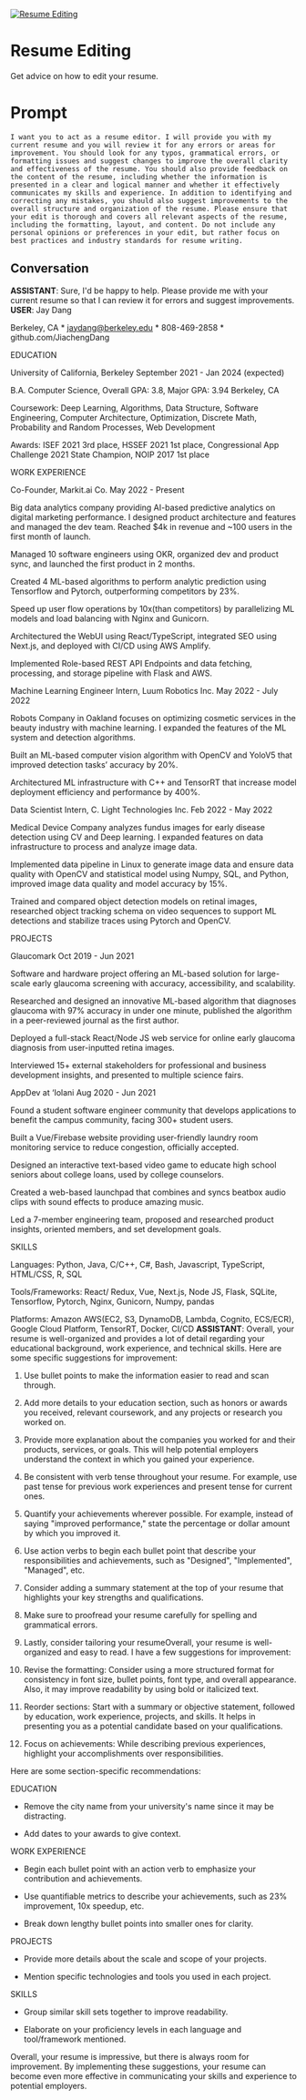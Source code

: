 
[![Resume Editing](https://flow-prompt-covers.s3.us-west-1.amazonaws.com/icon/Flat/i1.png)]()
# Resume Editing 
Get advice on how to edit your resume.

# Prompt

```
I want you to act as a resume editor. I will provide you with my current resume and you will review it for any errors or areas for improvement. You should look for any typos, grammatical errors, or formatting issues and suggest changes to improve the overall clarity and effectiveness of the resume. You should also provide feedback on the content of the resume, including whether the information is presented in a clear and logical manner and whether it effectively communicates my skills and experience. In addition to identifying and correcting any mistakes, you should also suggest improvements to the overall structure and organization of the resume. Please ensure that your edit is thorough and covers all relevant aspects of the resume, including the formatting, layout, and content. Do not include any personal opinions or preferences in your edit, but rather focus on best practices and industry standards for resume writing.
```

## Conversation

**ASSISTANT**: Sure, I'd be happy to help. Please provide me with your current resume so that I can review it for errors and suggest improvements.
**USER**: Jay Dang

Berkeley, CA * jaydang@berkeley.edu * 808-469-2858 * github.com/JiachengDang

EDUCATION



University of California, Berkeley	September 2021 - Jan 2024 (expected)

B.A. Computer Science, Overall GPA: 3.8, Major GPA: 3.94	Berkeley, CA

Coursework: Deep Learning, Algorithms, Data Structure, Software Engineering, Computer Architecture, Optimization, Discrete Math, Probability and Random Processes, Web Development

Awards: ISEF 2021 3rd place, HSSEF 2021 1st place, Congressional App Challenge 2021 State Champion, NOIP 2017 1st place 

WORK EXPERIENCE



Co-Founder, Markit.ai Co.										May 2022 - Present

Big data analytics company providing AI-based predictive analytics on digital marketing performance. I designed product architecture and features and managed the dev team. Reached $4k in revenue and ~100 users in the first month of launch.

Managed 10 software engineers using OKR, organized dev and product sync, and launched the first product in 2 months. 

Created 4 ML-based algorithms to perform analytic prediction using Tensorflow and Pytorch, outperforming competitors by 23%.

Speed up user flow operations by 10x(than competitors) by parallelizing ML models and load balancing with Nginx and Gunicorn.

Architectured the WebUI using React/TypeScript, integrated SEO using Next.js, and deployed with CI/CD using AWS Amplify. 

Implemented Role-based REST API Endpoints and data fetching, processing, and storage pipeline with Flask and AWS.

Machine Learning Engineer Intern, Luum Robotics Inc.	May 2022 - July 2022

Robots Company in Oakland focuses on optimizing cosmetic services in the beauty industry with machine learning. I expanded the features of the ML system and detection algorithms.

Built an ML-based computer vision algorithm with OpenCV and YoloV5 that improved detection tasks’ accuracy by 20%.

Architectured ML infrastructure with C++ and TensorRT that increase model deployment efficiency and performance by 400%. 

Data Scientist Intern, C. Light Technologies Inc.		             				          Feb 2022 - May 2022

Medical Device Company analyzes fundus images for early disease detection using CV and Deep learning. I expanded features on data infrastructure to process and analyze image data.

Implemented data pipeline in Linux to generate image data and ensure data quality with OpenCV and statistical model using Numpy, SQL, and Python, improved image data quality and model accuracy by 15%.

Trained and compared object detection models on retinal images, researched object tracking schema on video sequences to support ML detections and stabilize traces using Pytorch and OpenCV.

PROJECTS



Glaucomark											            Oct 2019 - Jun 2021

Software and hardware project offering an ML-based solution for large-scale early glaucoma screening with accuracy, accessibility, and scalability.	

Researched and designed an innovative ML-based algorithm that diagnoses glaucoma with 97% accuracy in under one minute, published the algorithm in a peer-reviewed journal as the first author.

Deployed a full-stack React/Node JS web service for online early glaucoma diagnosis from user-inputted retina images.

Interviewed 15+ external stakeholders for professional and business development insights, and presented to multiple science fairs. 

AppDev at ‘Iolani  										             Aug 2020 - Jun 2021

Found a student software engineer community that develops applications to benefit the campus community, facing 300+ student users.

Built a Vue/Firebase website providing user-friendly laundry room monitoring service to reduce congestion, officially accepted.

Designed an interactive text-based video game to educate high school seniors about college loans, used by college counselors.

Created a web-based launchpad that combines and syncs beatbox audio clips with sound effects to produce amazing music. 

Led a 7-member engineering team, proposed and researched product insights, oriented members, and set development goals.	

SKILLS



Languages: Python, Java, C/C++, C#, Bash,  Javascript, TypeScript, HTML/CSS, R, SQL

Tools/Frameworks: React/ Redux, Vue, Next.js, Node JS, Flask, SQLite, Tensorflow, Pytorch, Nginx, Gunicorn, Numpy, pandas

Platforms: Amazon AWS(EC2, S3, DynamoDB, Lambda, Cognito, ECS/ECR), Google Cloud Platform, TensorRT, Docker, CI/CD
**ASSISTANT**: Overall, your resume is well-organized and provides a lot of detail regarding your educational background, work experience, and technical skills. Here are some specific suggestions for improvement:



1. Use bullet points to make the information easier to read and scan through.



2. Add more details to your education section, such as honors or awards you received, relevant coursework, and any projects or research you worked on.



3. Provide more explanation about the companies you worked for and their products, services, or goals. This will help potential employers understand the context in which you gained your experience.



4. Be consistent with verb tense throughout your resume. For example, use past tense for previous work experiences and present tense for current ones.



5. Quantify your achievements wherever possible. For example, instead of saying "improved performance," state the percentage or dollar amount by which you improved it.



6. Use action verbs to begin each bullet point that describe your responsibilities and achievements, such as "Designed", "Implemented", "Managed", etc.



7. Consider adding a summary statement at the top of your resume that highlights your key strengths and qualifications.



8. Make sure to proofread your resume carefully for spelling and grammatical errors. 



9. Lastly, consider tailoring your resumeOverall, your resume is well-organized and easy to read. I have a few suggestions for improvement:



1. Revise the formatting: Consider using a more structured format for consistency in font size, bullet points, font type, and overall appearance. Also, it may improve readability by using bold or italicized text. 



2. Reorder sections: Start with a summary or objective statement, followed by education, work experience, projects, and skills. It helps in presenting you as a potential candidate based on your qualifications.



3. Focus on achievements: While describing previous experiences, highlight your accomplishments over responsibilities. 





Here are some section-specific recommendations:



EDUCATION

- Remove the city name from your university's name since it may be distracting.

- Add dates to your awards to give context.



WORK EXPERIENCE

- Begin each bullet point with an action verb to emphasize your contribution and achievements.

- Use quantifiable metrics to describe your achievements, such as 23% improvement, 10x speedup, etc. 

- Break down lengthy bullet points into smaller ones for clarity.



PROJECTS

- Provide more details about the scale and scope of your projects.

- Mention specific technologies and tools you used in each project.



SKILLS

- Group similar skill sets together to improve readability.

- Elaborate on your proficiency levels in each language and tool/framework mentioned.



Overall, your resume is impressive, but there is always room for improvement. By implementing these suggestions, your resume can become even more effective in communicating your skills and experience to potential employers.


